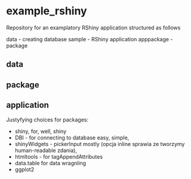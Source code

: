 # example_rshiny

Repository for an examplatory RShiny application structured as follows

data - creating database
sample - RShiny application
apppackage - package

## data

## package

## application

Justyfying choices for packages:

- shiny, for, well, shiny
- DBI - for connecting to database easy, simple, 
- shinyWidgets - pickerInput mostly (opcja inline sprawia ze tworzymy human-readable zdania),
- htmltools - for tagAppendAttributes
- data.table for data wragnling
- ggplot2
